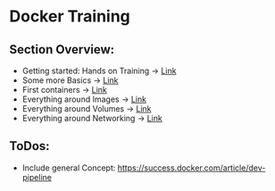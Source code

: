 # Docker Training

## Section Overview:
- Getting started: Hands on Training -> [Link](Trainings/000_Hands_on_Training.markdown)
- Some more Basics -> [Link](Trainings/001_Introduction_Basics.markdown)
- First containers -> [Link](Trainings/002_First_Container.markdown)
- Everything around Images -> [Link](Trainings/003_Images.markdown)
- Everything around Volumes -> [Link](Trainings/004_Volumes.markdown)
- Everything around Networking -> [Link](Trainings/005_Networking.markdown)

## ToDos:
- Include general Concept: https://success.docker.com/article/dev-pipeline
